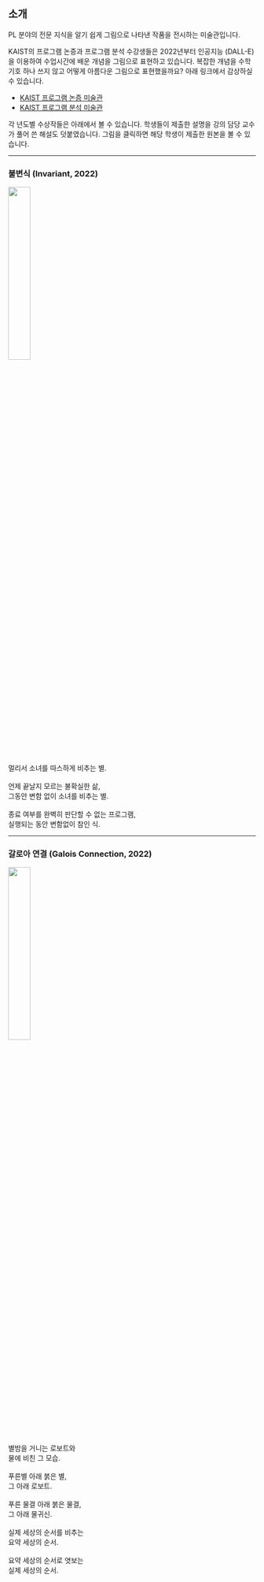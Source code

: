 ## 소개
PL 분야의 전문 지식을 알기 쉽게 그림으로 나타낸 작품을 전시하는 미술관입니다.

KAIST의 프로그램 논증과 프로그램 분석 수강생들은 2022년부터 인공지능 (DALL-E)을 이용하여
수업시간에 배운 개념을 그림으로 표현하고 있습니다. 복잡한 개념을 수학 기호 하나 쓰지 않고 어떻게 아름다운 그림으로 표현했을까요? 
아래 링크에서 감상하실 수 있습니다.

- [KAIST 프로그램 논증 미술관](https://github.com/prosyslab-classroom/cs492-program-reasoning/blob/main/hof.md#art-competition)
- [KAIST 프로그램 분석 미술관](https://github.com/prosyslab-classroom/cs524-program-analysis/blob/main/hof.md#art-competition)

각 년도별 수상작들은 아래에서 볼 수 있습니다. 학생들이 제출한 설명을 강의 담당 교수가 풀어 쓴 해설도 덧붙였습니다. 그림을 클릭하면 해당 학생이 제출한 원본을 볼 수 있습니다.

---
### 불변식 (Invariant, 2022)
<a href=https://github.com/prosyslab-classroom/cs492-program-reasoning/issues/115>
  <img src="https://user-images.githubusercontent.com/47997946/204484468-d08aec11-9aec-43ec-a338-bfb79236e559.png" width=30%>
</a>
<br>
멀리서 소녀를 따스하게 비추는 별.<br><br>
언제 끝날지 모르는 불확실한 삶,<br>
그동안 변함 없이 소녀를 비추는 별.<br><br>
종료 여부를 완벽히 판단할 수 없는 프로그램,<br>
실행되는 동안 변함없이 참인 식.

---

### 갈로아 연결 (Galois Connection, 2022)
<a href=https://github.com/prosyslab-classroom/cs524-program-analysis/issues/80>
  <img src="https://user-images.githubusercontent.com/37728816/198923130-38c837a4-a4f4-46ec-9906-489340a65884.png" width=30%>
</a>
<br>
별밤을 거니는 로보트와<br>
물에 비친 그 모습.<br>
<br>
푸른별 아래 붉은 별,<br>
그 아래 로보트.<br>
<br>
푸른 물결 아래 붉은 물결,<br>
그 아래 물귀신.<br>
<br>
실제 세상의 순서를 비추는<br>
요약 세상의 순서.<br>
<br>
요약 세상의 순서로 엿보는<br>
실제 세상의 순서.
